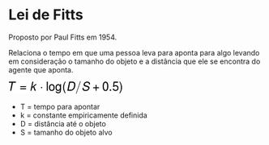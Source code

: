 # Lei de Fitts

Proposto por Paul Fitts em 1954.

Relaciona o tempo em que uma pessoa leva para aponta para algo levando em consideração o tamanho do objeto e a distância que ele se encontra do agente que aponta.

![](../../.gitbook/assets/fitts.png)

* T = tempo para apontar
* k = constante empiricamente definida
* D = distância até o objeto
* S = tamanho do objeto alvo


